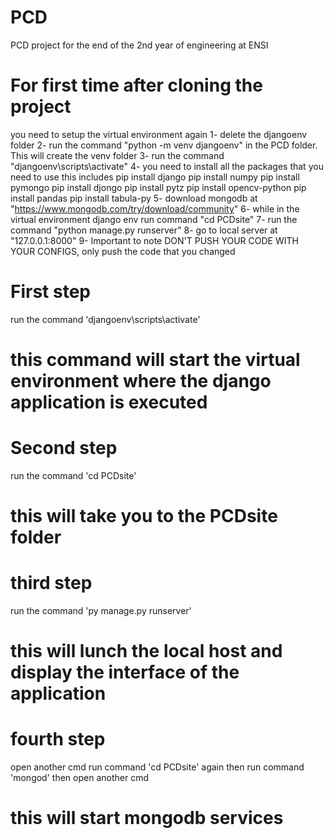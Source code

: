 # PCD
PCD project for the end of the 2nd year of engineering at ENSI

# For first time after cloning the project
you need to setup the virtual environment again
1- delete the djangoenv folder
2- run the command "python -m venv djangoenv" in the PCD folder. This will create the venv folder
3- run the command "djangoenv\scripts\activate"
4- you need to install all the packages that you need to use this includes
    pip install django
    pip install numpy
    pip install pymongo
    pip install djongo
    pip install pytz
    pip install opencv-python
    pip install pandas
    pip install tabula-py
5- download mongodb at "https://www.mongodb.com/try/download/community"
6- while in the virtual environment django env run command "cd PCDsite"
7- run the command "python manage.py runserver"
8- go to local server at "127.0.0.1:8000"
9- Important to note DON'T PUSH YOUR CODE WITH YOUR CONFIGS, only push the code that you changed 



# First step
run the command 'djangoenv\scripts\activate'
# this command will start the virtual environment where the django application is executed

# Second step 
run the command 'cd PCDsite'
# this will take you to the PCDsite folder

# third step 
run the command 'py manage.py runserver'
# this will lunch the local host and display the interface of the application

# fourth step
open another cmd
run command 'cd PCDsite' again
then run command 'mongod'
then open another cmd
# this will start mongodb services